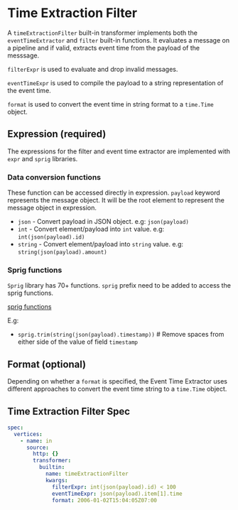 # Time Extraction Filter

A `timeExtractionFilter` built-in transformer implements both the `eventTimeExtractor` and `filter` built-in functions. It evaluates a message on a pipeline and if valid, extracts event time from the payload of the messsage.

`filterExpr` is used to evaluate and drop invalid messages.

`eventTimeExpr` is used to compile the payload to a string representation of the event time.

`format` is used to convert the event time in string format to a `time.Time` object.

## Expression (required)

The expressions for the filter and event time extractor are implemented with `expr` and `sprig` libraries.

### Data conversion functions

These function can be accessed directly in expression. `payload` keyword represents the message object. It will be the root element to represent the message object in expression.

- `json` - Convert payload in JSON object. e.g: `json(payload)`
- `int` - Convert element/payload into `int` value. e.g: `int(json(payload).id)`
- `string` - Convert element/payload into `string` value. e.g: `string(json(payload).amount)`

### Sprig functions

`Sprig` library has 70+ functions. `sprig` prefix need to be added to access the sprig functions.

[sprig functions](http://masterminds.github.io/sprig/)

E.g:

- `sprig.trim(string(json(payload).timestamp))` # Remove spaces from either side of the value of field `timestamp`

## Format (optional)

Depending on whether a `format` is specified, the Event Time Extractor uses different approaches to convert the event time string to a `time.Time` object.

## Time Extraction Filter Spec

```yaml
spec:
  vertices:
    - name: in
      source:
        http: {}
        transformer:
          builtin:
            name: timeExtractionFilter
            kwargs:
              filterExpr: int(json(payload).id) < 100
              eventTimeExpr: json(payload).item[1].time
              format: 2006-01-02T15:04:05Z07:00
```
